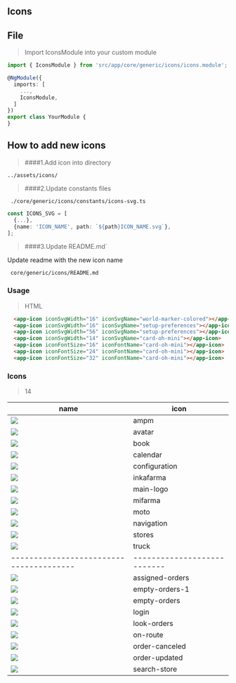 ## Icons
  ## File
  > Import IconsModule into your custom module
  ```typescript
  import { IconsModule } from 'src/app/core/generic/icons/icons.module';
  
  @NgModule({
    imports: [
      ...,
      IconsModule,
    ]
  })
  export class YourModule {
  }
  ```
  
  ## How to add new icons
  >####1.Add icon into directory
  
  ````
  ../assets/icons/
  ````
  
  
   >####2.Update constants files
   
  ```
   ./core/generic/icons/constants/icons-svg.ts
  ```
   
   ````typescript
   const ICONS_SVG = [
     {...},
     {name: 'ICON_NAME', path: `${path}ICON_NAME.svg`},
   ];
   ````
       
   >####3.Update README.md`
   
   Update readme with the new icon name
  ```
   core/generic/icons/README.md
  ```
  
    
  ### Usage
  >HTML
  ```html  
    <app-icon iconSvgWidth="16" iconSvgName="world-marker-colored"></app-icon>
    <app-icon iconSvgWidth="16" iconSvgName="setup-preferences"></app-icon>
    <app-icon iconSvgWidth="56" iconSvgName="setup-preferences"></app-icon>
    <app-icon iconSvgWidth="14" iconSvgName="card-oh-mini"></app-icon>
    <app-icon iconFontSize="16" iconFontName="card-oh-mini"></app-icon>
    <app-icon iconFontSize="24" iconFontName="card-oh-mini"></app-icon>
    <app-icon iconFontSize="32" iconFontName="card-oh-mini"></app-icon>
  ```     
     
  
  ### Icons 
  
  >14
  
  name | icon
  -----|-----
  ![](../../../../assets/icons/ampm.svg) | ampm
  ![](../../../../assets/icons/avatar.svg) | avatar
  ![](../../../../assets/icons/book.svg) | book
  ![](../../../../assets/icons/calendar.svg) | calendar
  ![](../../../../assets/icons/configuration.svg) | configuration
  ![](../../../../assets/icons/inkafarma.svg) | inkafarma
  ![](../../../../assets/icons/main-logo.svg) | main-logo
  ![](../../../../assets/icons/mifarma.svg) | mifarma
  ![](../../../../assets/icons/moto.svg) | moto
  ![](../../../../assets/icons/navigation.svg) | navigation
  ![](../../../../assets/icons/stores.svg) | stores
  ![](../../../../assets/icons/truck.svg) | truck
  ---------------------------------------|---------------------------
  ![](../../../../assets/illustrations/assigned-orders.svg) | assigned-orders
  ![](../../../../assets/illustrations/empty-orders-1.svg) | empty-orders-1
  ![](../../../../assets/illustrations/empty-orders.svg) | empty-orders
  ![](../../../../assets/illustrations/login.svg) | login
  ![](../../../../assets/illustrations/look-orders.svg) | look-orders
  ![](../../../../assets/illustrations/on-route.svg) | on-route
  ![](../../../../assets/illustrations/order-canceled.svg) | order-canceled
  ![](../../../../assets/illustrations/order-updated.svg) | order-updated
  ![](../../../../assets/illustrations/search-store.svg) | search-store
